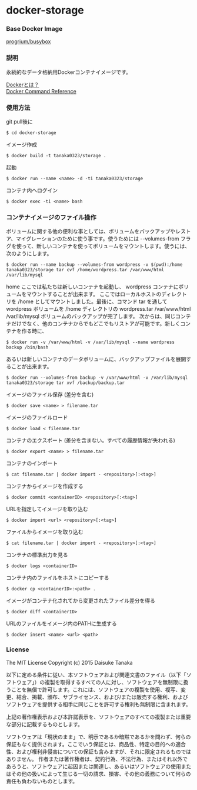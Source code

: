 # docker-storage

### Base Docker Image

[progrium/busybox](https://github.com/progrium/busybox)

### 説明

永続的なデータ格納用Dockerコンテナイメージです。

[Dockerとは？](https://docs.docker.com/)  
[Docker Command Reference](https://docs.docker.com/reference/commandline/cli/)

### 使用方法

git pull後に

    $ cd docker-storage

イメージ作成

    $ docker build -t tanaka0323/storage .

起動

    $ docker run --name <name> -d -ti tanaka0323/storage

コンテナ内へログイン

    $ docker exec -ti <name> bash

### コンテナイメージのファイル操作

ボリュームに関する他の便利な事としては、ボリュームをバックアップやレストア、マイグレーションのために使う事です。使うためには --volumes-from フラグを使って、新しいコンテナを使ってボリュームをマウントします。使うには、次のようにします。

    $ docker run --name backup --volumes-from wordpress -v $(pwd):/home tanaka0323/storage tar cvf /home/wordpress.tar /var/www/html /var/lib/mysql
home
ここでは私たちは新しいコンテナを起動し、 wordpress コンテナにボリュームをマウントすることが出来ます。
ここではローカルホストのディレクトリを /home としてマウントしました。最後に、コマンド tar を通して wordpress ボリュームを /home ディレクトリの wordpress.tar /var/www/html /var/lib/mysql ボリュームのバックアップが完了します。
次からは、同じコンテナだけでなく、他のコンテナからでもどこでもリストアが可能です。新しくコンテナを作る時に、

    $ docker run -v /var/www/html -v /var/lib/mysql --name wordpress backup /bin/bash

あるいは新しいコンテナのデータボリュームに、バックアップファイルを展開することが出来ます。

    $ docker run --volumes-from backup -v /var/www/html -v /var/lib/mysql tanaka0323/storage tar xvf /backup/backup.tar

イメージのファイル保存 (差分を含む)

    $ docker save <name> > filename.tar

イメージのファイルロード

    $ docker load < filename.tar

コンテナのエクスポート (差分を含まない。すべての履歴情報が失われる)

    $ docker export <name> > filename.tar

コンテナのインポート

    $ cat filename.tar | docker import - <repository>[:<tag>]

コンテナからイメージを作成する

    $ docker commit <containerID> <repository>[:<tag>]

URLを指定してイメージを取り込む

    $ docker import <url> <repository>[:<tag>]

ファイルからイメージを取り込む

    $ cat filename.tar | docker import - <repository>[:<tag>]

コンテナの標準出力を見る

    $ docker logs <containerID>

コンテナ内のファイルをホストにコピーする

    $ docker cp <containerID>:<path> .

イメージがコンテナ化されてから変更されたファイル差分を得る

    $ docker diff <containerID>

URLのファイルをイメージ内のPATHに生成する
    
    $ docker insert <name> <url> <path>

### License

The MIT License
Copyright (c) 2015 Daisuke Tanaka

以下に定める条件に従い、本ソフトウェアおよび関連文書のファイル（以下「ソフトウェア」）の複製を取得するすべての人に対し、ソフトウェアを無制限に扱うことを無償で許可します。これには、ソフトウェアの複製を使用、複写、変更、結合、掲載、頒布、サブライセンス、および/または販売する権利、およびソフトウェアを提供する相手に同じことを許可する権利も無制限に含まれます。

上記の著作権表示および本許諾表示を、ソフトウェアのすべての複製または重要な部分に記載するものとします。

ソフトウェアは「現状のまま」で、明示であるか暗黙であるかを問わず、何らの保証もなく提供されます。ここでいう保証とは、商品性、特定の目的への適合性、および権利非侵害についての保証も含みますが、それに限定されるものではありません。 作者または著作権者は、契約行為、不法行為、またはそれ以外であろうと、ソフトウェアに起因または関連し、あるいはソフトウェアの使用またはその他の扱いによって生じる一切の請求、損害、その他の義務について何らの責任も負わないものとします。